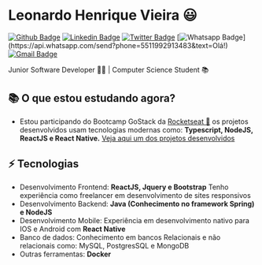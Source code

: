 # Leonardo Henrique Vieira 😃

[![Github Badge](https://img.shields.io/badge/-Github-000?style=flat-square&logo=Github&logoColor=white&link=https://github.com/leonarhv)](https://github.com/leonarhv)
[![Linkedin Badge](https://img.shields.io/badge/-LinkedIn-blue?style=flat-square&logo=Linkedin&logoColor=white&link=https://www.linkedin.com/in/leonardo-henrique-vieira-848048192/)](https://www.linkedin.com/in/leonardo-henrique-vieira-848048192/)
[![Twitter Badge](https://img.shields.io/badge/-Twitter-1ca0f1?style=flat-square&labelColor=1ca0f1&logo=twitter&logoColor=white&link=https://twitter.com/Leodevlop)](https://twitter.com/Leodevlop)
[![Whatsapp Badge](https://img.shields.io/badge/-Whatsapp-4CA143?style=flat-square&labelColor=4CA143&logo=whatsapp&logoColor=white&link=https://api.whatsapp.com/send?phone=5511992913483&text=Olá!)](https://api.whatsapp.com/send?phone=5511992913483&text=Olá!)
[![Gmail Badge](https://img.shields.io/badge/-Gmail-c14438?style=flat-square&logo=Gmail&logoColor=white&link=mailto:leohvir@gmail.com)](mailto:leohvir@gmail.com)

Junior Software Developer 👨‍💻 | Computer Science Student 📚

## 📚 O que estou estudando agora?
- Estou participando do Bootcamp GoStack da [Rocketseat 🚀](https://github.com/Rocketseat)
os projetos desenvolvidos usam tecnologias modernas como: **Typescript, NodeJS, ReactJS e React Native.**
[Veja aqui um dos projetos desenvolvidos](https://github.com/leonarhv/Desafio-06-GoStack)

## ⚡ Tecnologias
- Desenvolvimento Frontend: **ReactJS, Jquery e Bootstrap**
 Tenho experiência como freelancer em desenvolvimento de sites responsivos
- Desenvolvimento Backend: **Java (Conhecimento no framework Spring) e NodeJS**
- Desenvolvimento Mobile: Experiência em desenvolvimento nativo para IOS e Android com **React Native**
- Banco de dados: Conhecimento em bancos Relacionais e não relacionais como: MySQL, PostgresSQL e MongoDB
- Outras ferramentas: **Docker**
<!--
Here are some ideas to get you started:

- 🔭 I’m currently working on ...
- 🌱 I’m currently learning ...
- 👯 I’m looking to collaborate on ...
- 🤔 I’m looking for help with ...
- 💬 Ask me about ...
- 📫 How to reach me: ...
- 😄 Pronouns: ...
- ⚡ Fun fact: ...
-->
